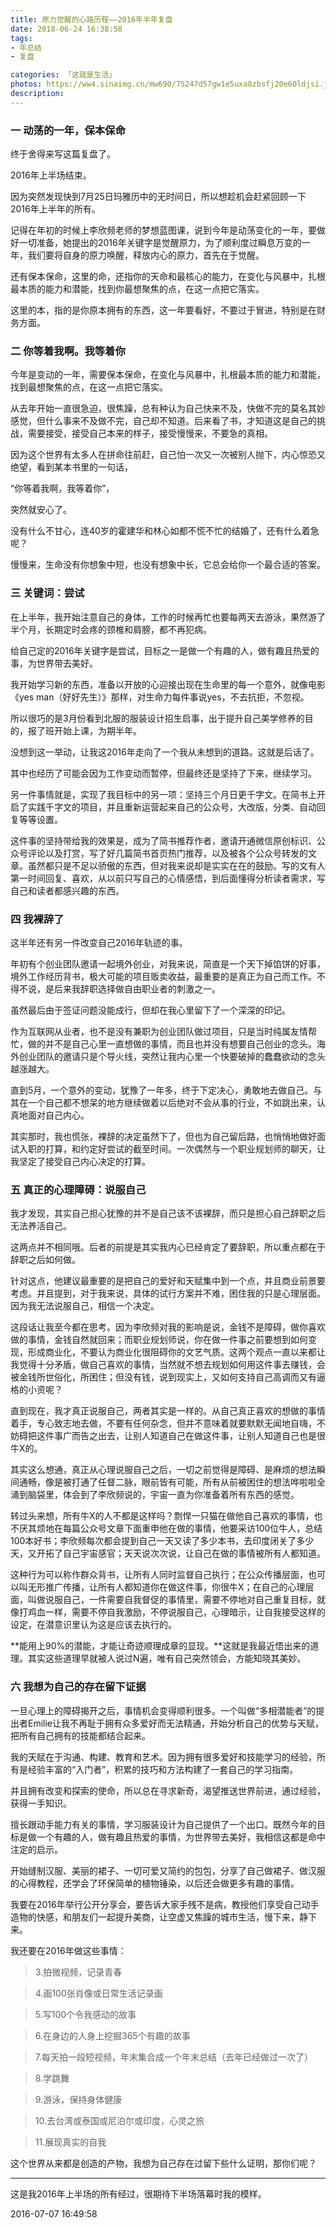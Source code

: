 ```yaml
---
title: 原力觉醒的心路历程——2016年半年复盘
date: 2018-06-24 16:38:58
tags: 
- 年总结
- 复盘

categories: 「这就是生活」
photos: https://ww4.sinaimg.cn/mw690/75247d57gw1e5uxa8zbsfj20e60ldjsi.jpg
description: 
---
```


### 一 动荡的一年，保本保命
终于舍得来写这篇复盘了。

2016年上半场结束。

因为突然发现快到7月25日玛雅历中的无时间日，所以想趁机会赶紧回顾一下2016年上半年的所有。

记得在年初的时候上李欣频老师的梦想蓝图课，说到今年是动荡变化的一年，要做好一切准备，她提出的2016年关键字是觉醒原力，为了顺利度过瞬息万变的一年，我们要将自身的原力唤醒，释放内心的原力，首先在于觉醒。

还有保本保命，这里的命，还指你的天命和最核心的能力，在变化与风暴中，扎根最本质的能力和潜能，找到你最想聚焦的点，在这一点把它落实。

这里的本，指的是你原本拥有的东西，这一年要看好，不要过于冒进，特别是在财务方面。

### 二 你等着我啊。我等着你
今年是变动的一年，需要保本保命，在变化与风暴中，扎根最本质的能力和潜能，找到最想聚焦的点，在这一点把它落实。

从去年开始一直很急迫，很焦躁，总有种认为自己快来不及，快做不完的莫名其妙感觉，但什么事来不及做不完，自己却不知道。后来看了书，才知道这是自己的挑战，需要接受，接受自己本来的样子，接受慢慢来，不要急的真相。

因为这个世界有太多人在拼命往前赶，自己怕一次又一次被别人抛下，内心惊恐又绝望，看到某本书里的一句话，

“你等着我啊，我等着你”，

突然就安心了。

没有什么不甘心，连40岁的霍建华和林心如都不慌不忙的结婚了，还有什么着急呢？

慢慢来，生命没有你想象中短，也没有想象中长，它总会给你一个最合适的答案。

### 三 关键词：尝试
在上半年，我开始注意自己的身体，工作的时候再忙也要每两天去游泳，果然游了半个月，长期定时会疼的颈椎和肩膀，都不再犯病。

给自己定的2016年关键字是尝试，目标之一是做一个有趣的人，做有趣且热爱的事，为世界带去美好。

我开始学习新的东西，准备以开放的心迎接出现在生命里的每一个意外，就像电影《yes man（好好先生）》那样，对生命力每件事说yes，不去抗拒，不忽视。

所以很巧的是3月份看到北服的服装设计招生启事，出于提升自己美学修养的目的，报了班开始上课，为期半年。

没想到这一举动，让我这2016年走向了一个我从未想到的道路。这就是后话了。

其中也经历了可能会因为工作变动而暂停，但最终还是坚持了下来，继续学习。

另一件事情就是，实现了我目标中的另一项：坚持三个月日更千字文。在简书上开启了实践千字文的项目，并且重新运营起来自己的公众号，大改版，分类、自动回复等等设置。

这件事的坚持带给我的效果是，成为了简书推荐作者，邀请开通微信原创标识、公众号评论以及打赏，写了好几篇简书首页热门推荐，以及被各个公众号转发的文章。虽然都只是不足以骄傲的东西，但对我来说却是实实在在的鼓励。写的文有人第一时间回复、喜欢，从以前只写自己的心情感悟，到后面懂得分析读者需求，写自己和读者都感兴趣的东西。

### 四 我裸辞了
这半年还有另一件改变自己2016年轨迹的事。

年初有个创业团队邀请一起境外创业，对我来说，简直是一个天下掉馅饼的好事，境外工作经历背书，极大可能的项目贩卖收益，最重要的是真正为自己而工作。不得不说，是后来我辞职选择做自由职业者的刺激之一。

虽然最后由于签证问题没能成行，但却在我心里留下了一个深深的印记。

作为互联网从业者，也不是没有兼职为创业团队做过项目，只是当时纯属友情帮忙，做的并不是自己心里一直想做的事情，而且也并没有想要自己创业的念头。海外创业团队的邀请只是个导火线，突然让我内心里一个快要破掉的蠢蠢欲动的念头越涨越大。

直到5月，一个意外的变动，犹豫了一年多，终于下定决心，勇敢地去做自己。与其在一个自己都不想呆的地方继续做着以后绝对不会从事的行业，不如跳出来，认真地面对自己内心。

其实那时，我也慌张，裸辞的决定虽然下了，但也为自己留后路，也悄悄地做好面试入职的打算，和约定好尝试的截至时间。一次偶然与一个职业规划师的聊天，让我坚定了接受自己内心决定的打算。

### 五 真正的心理障碍：说服自己

我才发现，其实自己担心犹豫的并不是自己该不该裸辞，而只是担心自己辞职之后无法养活自己。

这两点并不相同哦。后者的前提是其实我内心已经肯定了要辞职，所以重点都在于辞职之后如何做。

针对这点，他建议最重要的是把自己的爱好和天赋集中到一个点，并且商业前景要考虑。并且提到，对于我来说，具体的试行方案并不难，困住我的只是心理层面。因为我无法说服自己，相信一个决定。

这段话让我至今都在思考。因为李欣频对我的影响是说，金钱不是障碍，做你喜欢做的事情，金钱自然就回来；而职业规划师说，你在做一件事之前要想到如何变现，形成商业化，不要认为商业化很阻碍你的文艺气质。这两个观点一直以来都让我觉得十分矛盾，做自己喜欢的事情，当然就不想去规划如何用这件事去赚钱，会被金钱所世俗化，所困住；但没有钱，说到现实上，又如何支持自己高调而又有逼格的小资呢？

直到现在，我才真正说服自己，两者其实是一样的。从自己真正喜欢的想做的事情着手，专心致志地去做，不要有任何杂念，但并不意味着就要默默无闻地自嗨，不妨碍把这件事广而告之出去，让别人知道自己在做这件事，让别人知道自己也是很牛X的。

其实这么想通，真正从心理说服自己之后，一切之前觉得是障碍、是麻烦的想法瞬间通畅，像是被打通了任督二脉，眼前皆有可能，所有从前被困住的想法哗啦啦全涌到脑袋里，体会到了李欣频说的，宇宙一直为你准备着所有东西的感觉。

转过头来想，所有牛X的人不都是这样吗？剽悍一只猫在做他自己喜欢的事情，也不厌其烦地在每篇公众号文章下面重申他在做的事情，他要采访100位牛人，总结100本好书；李欣频每次都会提到自己一天又读了多少本书，去印度闭关了多少天，又开拓了自己宇宙感官；天天说次次说，让自己在做的事情被所有人都知道。

这种行为可以称作群众背书，让所有人同时监督自己执行；在公众传播层面，也可以叫无形推广传播，让所有人都知道你在做这件事，你很牛X；在自己的心理层面，叫做说服自己，一件需要自我督促的事情里，需要不停地对自己重复目标，就像打鸡血一样，需要不停自我激励，不停说服自己，心理暗示，让自我接受这样的设定，在潜意识里认为这是应该去执行的。

**能用上90%的潜能，才能让奇迹顺理成章的显现。**这就是我最近悟出来的道理。其实这些道理早就被人说过N遍，唯有自己突然领会，方能知晓其美妙。

### 六 我想为自己的存在留下证据
一旦心理上的障碍揭开之后，事情机会变得顺利很多。一个叫做“多相潜能者”的提出者Emilie让我不再耻于拥有众多爱好而无法精通，开始分析自己的优势与天赋，把所有自己拥有的技能都结合起来。

我的天赋在于沟通、构建、教育和艺术。因为拥有很多爱好和技能学习的经验，所有是经验丰富的“入门者”，积累的技巧和方法构建了一套自己的学习指南。

并且拥有改变和探索的使命，所以总在寻求新奇，渴望推送世界前进，通过经验，获得一手知识。

擅长跟动手能力有关的事情，学习服装设计为自己提供了一个出口。既然今年的目标是做一个有趣的人，做有趣且热爱的事情，为世界带去美好，我相信这都是命中注定的启示。

开始缝制汉服、美丽的裙子、一切可爱又简约的包包，分享了自己做裙子、做汉服的心得教程，还学会了环保简单的植物锤染，以后还会做更多有趣的事情。

我要在2016年举行公开分享会，要告诉大家手残不是病，教授他们享受自己动手造物的快感，和朋友们一起提升美商，让空虚又焦躁的城市生活，慢下来，静下来。

我还要在2016年做这些事情：

>3.拍微视频，记录青春

>4.画100张肖像或日常生活记录画

>5.写100个令我感动的故事

>6.在身边的人身上挖掘365个有趣的故事

>7.每天拍一段短视频，年末集合成一个年末总结（去年已经做过一次了）

>8.学跳舞

>9.游泳，保持身体健康

>10.去台湾或泰国或尼泊尔或印度，心灵之旅

>11.展现真实的自我

这个世界从来都是创造的产物，我想为自己存在过留下些什么证明，那你们呢？

---
这是我2016年上半场的所有经过，很期待下半场落幕时我的模样。

2016-07-07 16:49:58
